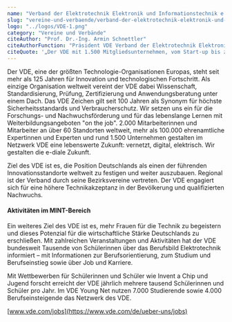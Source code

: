 ```yaml
---
name: "Verband der Elektrotechnik Elektronik und Informationstechnik e. V. (VDE)"
slug: "vereine-und-verbaende/verband-der-elektrotechnik-elektronik-und-informationstechnik-e-v-vde"
logo: "../logos/VDE-1.png"
category: "Vereine und Verbände"
citeAuthor: "Prof. Dr.-Ing. Armin Schnettler"
citeAuthorFunction: "Präsident VDE Verband der Elektrotechnik Elektronik Informationstechnik e.V."
citeQuote: '„Der VDE mit 1.500 Mitgliedsunternehmen, vom Start-up bis zum Konzern, bietet vielfältige und praxisnahe Aktivitäten zur Nachwuchsgewinnung von Schülerinnen und Schülern bis hin zur Vernetzung und Karriereförderung von Ingenieurinnen aus Wissenschaft und Wirtschaft. Wir profitieren vom "Komm, mach MINT."- Netzwerk, weil es die Außenwirkung unserer Maßnahmen erhöht.”'
---
```


Der VDE, eine der größten Technologie-Organisationen Europas, steht seit mehr als 125 Jahren für Innovation und technologischen Fortschritt. Als einzige Organisation weltweit vereint der VDE dabei Wissenschaft, Standardisierung, Prüfung, Zertifizierung und Anwendungsberatung unter einem Dach. Das VDE Zeichen gilt seit 100 Jahren als Synonym für höchste Sicherheitsstandards und Verbraucherschutz. Wir setzen uns ein für die Forschungs- und Nachwuchsförderung und für das lebenslange Lernen mit Weiterbildungsangeboten "on the job". 2.000 Mitarbeiterinnen und Mitarbeiter an über 60 Standorten weltweit, mehr als 100.000 ehrenamtliche Expertinnen und Experten und rund 1.500 Unternehmen gestalten im Netzwerk VDE eine lebenswerte Zukunft: vernetzt, digital, elektrisch. Wir gestalten die e-diale Zukunft.

Ziel des VDE ist es, die Position Deutschlands als einen der führenden Innovationsstandorte weltweit zu festigen und weiter auszubauen. Regional ist der Verband durch seine Bezirksvereine vertreten. Der VDE engagiert sich für eine höhere Technikakzeptanz in der Bevölkerung und qualifizierten Nachwuchs.

#### Aktivitäten im MINT-Bereich

Ein weiteres Ziel des VDE ist es, mehr Frauen für die Technik zu begeistern und dieses Potenzial für die wirtschaftliche Stärke Deutschlands zu erschließen. Mit zahlreichen Veranstaltungen und Aktivitäten hat der VDE bundesweit Tausende von Schülerinnen über das Berufsbild Elektrotechnik informiert – mit Informationen zur Berufsorientierung, zum Studium und Berufseinstieg sowie über Job und Karriere.

Mit Wettbewerben für Schülerinnen und Schüler wie Invent a Chip und Jugend forscht erreicht der VDE jährlich mehrere tausend Schülerinnen und Schüler pro Jahr. Im VDE Young Net nutzen 7.000 Studierende sowie 4.000 Berufseinsteigende das Netzwerk des VDE.

[www.vde.com/jobs](https://www.vde.com/de/ueber-uns/jobs)
